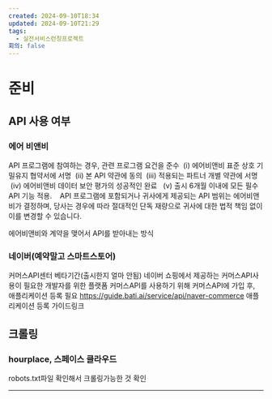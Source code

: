 ```yaml
---
created: 2024-09-10T18:34
updated: 2024-09-10T21:29
tags:
  - 실전서비스런칭프로젝트
회의: false
---
```


# 준비
## API 사용 여부
### 에어 비앤비
API 프로그램에 참여하는 경우, 관련 프로그램 요건을 준수
 (i) 에어비앤비 표준 상호 기밀유지 협약서에 서명 
 (ii) 본 API 약관에 동의 
 (iii) 적용되는 파트너 개별 약관에 서명 
 (iv) 에어비앤비 데이터 보안 평가의 성공적인 완료
  (v) 출시 6개월 이내에 모든 필수 API 기능 적용.
  
 API 프로그램에 포함되거나 귀사에게 제공되는 API 범위는 에어비앤비가 결정하며, 당사는 경우에 따라 절대적인 단독 재량으로 귀사에 대한 법적 책임 없이 이를 변경할 수 있습니다.

에어비앤비와 계약을 맺어서 API를 받아내는 방식


### 네이버(예약말고 스마트스토어)
커머스API센터 베타기간(출시한지 얼마 안됨)
네이버 쇼핑에서 제공하는 커머스API사용이 필요한 개발자를 위한 플랫폼
커머스API를 사용하기 위해 커머스API에 가입 후, 애플리케이션 등록 필요
https://guide.bati.ai/service/api/naver-commerce
애플리케이션 등록 가이드링크

## 크롤링
### hourplace, 스페이스 클라우드
robots.txt파일 확인해서 크롤링가능한 것 확인

---

